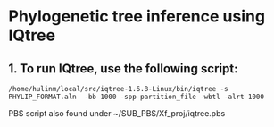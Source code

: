 # Phylogenetic tree inference using IQtree

## 1. To run IQtree, use the following script:
```
/home/hulinm/local/src/iqtree-1.6.8-Linux/bin/iqtree -s PHYLIP_FORMAT.aln  -bb 1000 -spp partition_file -wbtl -alrt 1000
```
PBS script also found under ~/SUB_PBS/Xf_proj/iqtree.pbs
